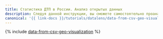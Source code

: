 ```yaml
---
title: Статистика ДТП в России. Анализ открытых данных
description: Следуя данной инструкции, вы сможете самостоятельно проанализировать информацию о ДТП в России на основе открытых данных по дорожно-транспортным происшествиям.
canonical: '{{ link-docs }}/tutorials/datalens/data-from-csv-geo-visualization'
---
```


{% include [data-from-csv-geo-visualization](../../_tutorials/datalens/data-from-csv-geo-visualization.md) %}
